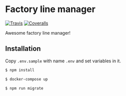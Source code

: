 # Factory line manager
[![Travis][build-badge]][build]
[![Coveralls][coveralls-badge]][coveralls]

Awesome factory line manager!

[build-badge]: https://img.shields.io/travis/<Elvilius>/<to-do>/master.png?style=flat-square
[build]: https://travis-ci.org/<Elvilius>/<to-do>

[coveralls-badge]: https://img.shields.io/coveralls/<Elvilius>/<to-do>/master.png?style=flat-square
[coveralls]: https://coveralls.io/github/<Elvilius>/<to-do>

## Installation
Copy `.env.sample` with name `.env` and set variables in it.

```bash
$ npm install
```
```bash
$ docker-compose up
```
```bash
$ npm run migrate
```
